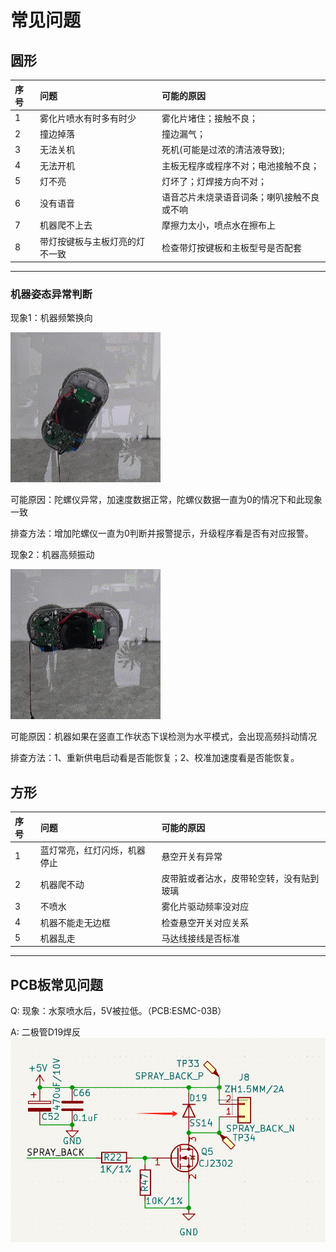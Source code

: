 # 常见问题

## 圆形
|序号|问题|可能的原因|
|:---|:---|:---|
|1|雾化片喷水有时多有时少|雾化片堵住；接触不良；|
|2|撞边掉落|撞边漏气；|
|3|无法关机|死机(可能是过浓的清洁液导致);|
|4|无法开机|主板无程序或程序不对；电池接触不良；|
|5|灯不亮|灯坏了；灯焊接方向不对；|
|6|没有语音|语音芯片未烧录语音词条；喇叭接触不良或不响|
|7|机器爬不上去|摩擦力太小，喷点水在擦布上|
|8|带灯按键板与主板灯亮的灯不一致|检查带灯按键板和主板型号是否配套|
***

### 机器姿态异常判断


现象1：机器频繁换向

![image](image/gyro-abnormal.gif)

可能原因：陀螺仪异常，加速度数据正常，陀螺仪数据一直为0的情况下和此现象一致

排查方法：增加陀螺仪一直为0判断并报警提示，升级程序看是否有对应报警。

现象2：机器高频振动

![image](image/gyro-miss-detected-horizontal-mode.gif)

可能原因：机器如果在竖直工作状态下误检测为水平模式，会出现高频抖动情况

排查方法：1、重新供电启动看是否能恢复；2、校准加速度看是否能恢复。

## 方形
|序号|问题|可能的原因|
|:---|:---|:---|
|1|蓝灯常亮，红灯闪烁，机器停止|悬空开关有异常|
|2|机器爬不动|皮带脏或者沾水，皮带轮空转，没有贴到玻璃|
|3|不喷水|雾化片驱动频率没对应|
|4|机器不能走无边框|检查悬空开关对应关系|
|5|机器乱走|马达线接线是否标准|
***

## PCB板常见问题
Q: 现象：水泵喷水后，5V被拉低。（PCB:ESMC-03B）

A: 二极管D19焊反 
![image](image/spray.png)